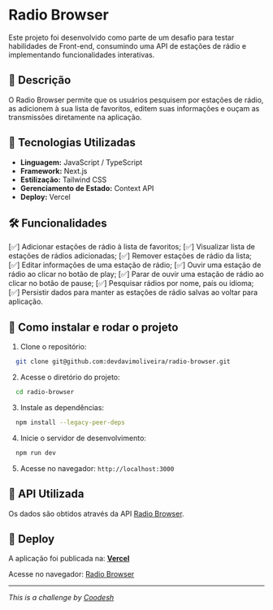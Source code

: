 # Radio Browser

Este projeto foi desenvolvido como parte de um desafio para testar habilidades de Front-end, consumindo uma API de estações de rádio e implementando funcionalidades interativas.

## 📌 Descrição

O Radio Browser permite que os usuários pesquisem por estações de rádio, as adicionem à sua lista de favoritos, editem suas informações e ouçam as transmissões diretamente na aplicação.

## 🚀 Tecnologias Utilizadas

- **Linguagem:** JavaScript / TypeScript
- **Framework:** Next.js
- **Estilização:** Tailwind CSS
- **Gerenciamento de Estado:** Context API
- **Deploy:** Vercel

## 🛠 Funcionalidades

[✅] Adicionar estações de rádio à lista de favoritos;
[✅] Visualizar lista de estações de rádios adicionadas;
[✅] Remover estações de rádio da lista;
[✅] Editar informações de uma estação de rádio;
[✅] Ouvir uma estação de rádio ao clicar no botão de play;
[✅] Parar de ouvir uma estação de rádio ao clicar no botão de pause;
[✅] Pesquisar rádios por nome, país ou idioma;
[✅] Persistir dados para manter as estações de rádio salvas ao voltar para aplicação.

## 📄 Como instalar e rodar o projeto

1. Clone o repositório:
```sh
  git clone git@github.com:devdavimoliveira/radio-browser.git
```

2. Acesse o diretório do projeto:
```sh
  cd radio-browser
```

3. Instale as dependências:
```sh
  npm install --legacy-peer-deps
```

4. Inicie o servidor de desenvolvimento:
```sh
  npm run dev
```

5. Acesse no navegador: `http://localhost:3000`

## 📡 API Utilizada

Os dados são obtidos através da API [Radio Browser](https://de1.api.radio-browser.info/json/stations/search?limit=10).

## 📌 Deploy

A aplicação foi publicada na: [**Vercel**](https://vercel.com/)

Acesse no navegador: [Radio Browser](https://radio-browser-ecru.vercel.app/)

---

_This is a challenge by [Coodesh](https://coodesh.com)_


